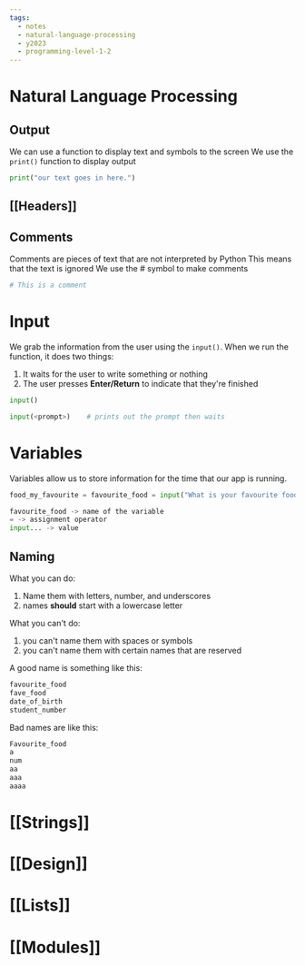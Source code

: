 ```yaml
---
tags:
  - notes
  - natural-language-processing
  - y2023
  - programming-level-1-2
---
```

# Natural Language Processing

## Output
We can use a function to display text and symbols to the screen
We use the `print()` function to display output

```python
print("our text goes in here.")
```

## [[Headers]]

## Comments
Comments are pieces of text that are not interpreted by Python
This means that the text is ignored
We use the # symbol to make comments

```python
# This is a comment
```

# Input
We grab the information from the user using the `input()`.
When we run the function, it does two things:
1. It waits for the user to write something or nothing
2. The user presses **Enter/Return** to indicate that they're finished

```python
input()

input(<prompt>)    # prints out the prompt then waits
```

# Variables
Variables allow us to store information for the time that our app
is running.

 ```python
food_my_favourite = favourite_food = input("What is your favourite food?")

favourite_food -> name of the variable
= -> assignment operator
input... -> value


```

## Naming

What you can do:
1. Name them with letters, number, and underscores
2. names **should** start with a lowercase letter

What you can't do:
1. you can't name them with spaces or symbols
2. you can't name them with certain names that are reserved

A good name is something like this:

```python
favourite_food
fave_food
date_of_birth
student_number
```

Bad names are like this:

```python
Favourite_food
a
num
aa
aaa
aaaa
```


# [[Strings]]

# [[Design]]

# [[Lists]]

# [[Modules]]




